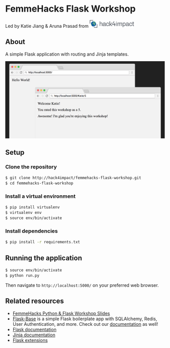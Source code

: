 # FemmeHacks Flask Workshop
Led by Katie Jiang & Aruna Prasad from <img src="/images/hack4impact.png" alt="Hack4Impact Logo" style="height: 24px">

## About
A simple Flask application with routing and Jinja templates.

![Demo](/images/demo.png)

## Setup
### Clone the repository
```sh
$ git clone http://hack4impact/femmehacks-flask-workshop.git
$ cd femmehacks-flask-workshop
```
### Install a virtual environment
```sh
$ pip install virtualenv
$ virtualenv env
$ source env/bin/activate
```

### Install dependencies
```sh
$ pip install -r requirements.txt
```

## Running the application
```sh
$ source env/bin/activate
$ python run.py
```
Then navigate to `http://localhost:5000/` on your preferred web browser.

## Related resources
* [FemmeHacks Python & Flask Workshop Slides](https://docs.google.com/presentation/d/1L1J1hmI3ROR3EzvYMZa2bAfZDG25WIoiY9DmAyk8zB4/edit?usp=sharing)
* [Flask-Base](http://github.com/hack4impact/flask-base) is a simple Flask boilerplate app with SQLAlchemy, Redis, User Authentication, and more. Check out our [documentation](http://hack4impact.github.io/flask-base) as well!
* [Flask documentation](http://flask.pocoo.org/)
* [Jinja documentation](http://jinja.pocoo.org/)
* [Flask extensions](http://flask.pocoo.org/extensions/)
